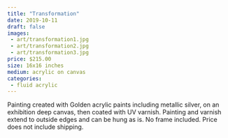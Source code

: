 ```yaml
---
title: "Transformation"
date: 2019-10-11
draft: false
images:
 - art/transformation1.jpg
 - art/transformation2.jpg
 - art/transformation3.jpg
price: $215.00
size: 16x16 inches
medium: acrylic on canvas
categories:
 - fluid acrylic
---
```


Painting created with Golden acrylic paints including metallic silver, on an exhibition deep canvas, then coated with UV varnish. Painting and varnish extend to outside edges and can be hung as is. No frame included. Price does not include shipping.
